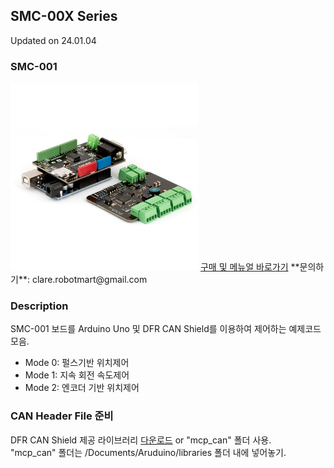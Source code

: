 ## SMC-00X Series
Updated on 24.01.04

### SMC-001
<img src="SMC001.png" height="300px">
<a href="https://www.motorbank.kr/goods/goods_list.php?cateCd=066">구매 및 메뉴얼 바로가기</a>  
**문의하기**: clare.robotmart@gmail.com

### Description
SMC-001 보드를 Arduino Uno 및 DFR CAN Shield를 이용하여 제어하는 예제코드 모음.  
* Mode 0: 펄스기반 위치제어
* Mode 1: 지속 회전 속도제어
* Mode 2: 엔코더 기반 위치제어

### CAN Header File 준비
DFR CAN Shield 제공 라이브러리 [다운로드][1] or "mcp_can" 폴더 사용.  
"mcp_can" 폴더는 /Documents/Aruduino/libraries 폴더 내에 넣어놓기.

[1]:https://wiki.dfrobot.com/CAN-BUS_Shield_V2__SKU__DFR0370_#More





